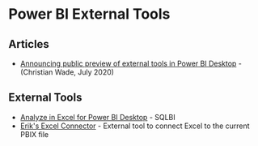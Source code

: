 # Power BI External Tools

## Articles
* [Announcing public preview of external tools in Power BI Desktop](https://powerbi.microsoft.com/en-us/blog/announcing-public-preview-of-external-tools-in-power-bi-desktop/) - (Christian Wade, July 2020)

## External Tools
* [Analyze in Excel for Power BI Desktop](https://www.sqlbi.com/tools/analyze-in-excel-for-power-bi-desktop/) - SQLBI
* [Erik's Excel Connector](https://eriksvensen.wordpress.com/2020/07/27/powerbi-external-tool-to-connect-excel-to-the-current-pbix-file/) - External tool to connect Excel to the current PBIX file
